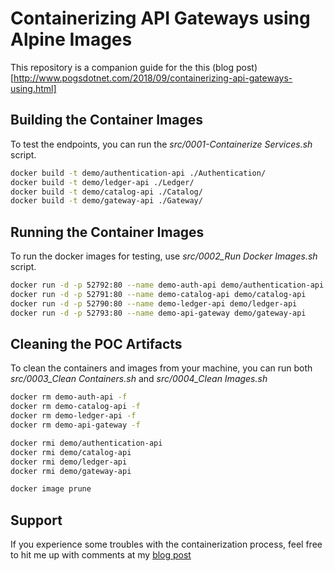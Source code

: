 # Containerizing API Gateways using Alpine Images

This repository is a companion guide for the this (blog post)[http://www.pogsdotnet.com/2018/09/containerizing-api-gateways-using.html]

## Building the Container Images

To test the endpoints, you can run the *src/0001-Containerize Services.sh* script.

```sh
docker build -t demo/authentication-api ./Authentication/
docker build -t demo/ledger-api ./Ledger/
docker build -t demo/catalog-api ./Catalog/
docker build -t demo/gateway-api ./Gateway/
```

## Running the Container Images

To run the docker images for testing, use *src/0002_Run Docker Images.sh* script.

```sh
docker run -d -p 52792:80 --name demo-auth-api demo/authentication-api
docker run -d -p 52791:80 --name demo-catalog-api demo/catalog-api
docker run -d -p 52790:80 --name demo-ledger-api demo/ledger-api
docker run -d -p 52793:80 --name demo-api-gateway demo/gateway-api
```

## Cleaning the POC Artifacts

To clean the containers and images from your machine, you can run both *src/0003_Clean Containers.sh* and *src/0004_Clean Images.sh*


```sh
docker rm demo-auth-api -f
docker rm demo-catalog-api -f
docker rm demo-ledger-api -f
docker rm demo-api-gateway -f
```

```sh
docker rmi demo/authentication-api
docker rmi demo/catalog-api
docker rmi demo/ledger-api
docker rmi demo/gateway-api

docker image prune
```

## Support

If you experience some troubles with the containerization process, feel free to hit me up with comments at my [blog post](http://www.pogsdotnet.com/2018/09/containerizing-api-gateways-using.html)